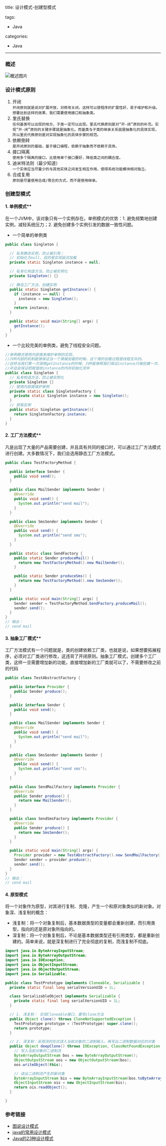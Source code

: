 title: 设计模式-创建型模式

tags:
  - Java

categories:
  - Java

---
### 概述
![概述图片](https://image-static.segmentfault.com/265/497/2654976967-5ad605a966706_articlex)
### 设计模式原则
1. 开闭   
`开闭原则就是说对扩展开放，对修改关闭，这样可以使程序的扩展性好，易于维护和升级。想要达到这样的效果，我们需要使用接口和抽象类。`
2. 里氏替换   
`任何基类可以出现的地方，子类一定可以出现。里氏代换原则是对“开-闭”原则的补充。实现“开-闭”原则的关键步骤就是抽象化。而基类与子类的继承关系就是抽象化的具体实现，所以里氏代换原则是对实现抽象化的具体步骤的规范。`
3. 依赖倒转   
`是开闭原则的基础，基于接口编程，依赖于抽象而不依赖于具体。`
3. 接口隔离   
`使用多个隔离的接口，比使用单个接口要好，降低类之间的耦合度。`
4. 迪米特法则（最少知道）  
`一个实体应当尽量少的与其他实体之间发生相互作用，使得系统功能模块相对独立。`
5. 合成复用   
`原则是尽量使用合成/聚合的方式，而不是使用继承。`

### 创建型模式
#### 1. 单例模式\*\*
在一个JVM中，该对象只有一个实例存在。单例模式的优势：1. 避免频繁地创建实例，减轻系统压力；2. 避免创建多个实例引发的数据一致性问题。
- 一个简单的单例类

```java
public class Singleton {

  // 私有静态实例，防止被引用；
  // 初始化为null，目的是实现延迟加载
  private static Singleton instance = null;

  // 私有化构造方法，防止被实例化
  private Singleton() {}

  // 静态工厂方法，创建实例
  public static Singleton getInstance() {
    if (instance == null) {
      instance = new Singleton();
    }
    return instance;
  }

  public static void main(String[] args) {
    getInstance();
  }
}
```
- 一个比较完美的单例类，避免了线程安全问题。

```java
//单例模式使用内部类来维护单例的实现，
//JVM内部的机制能够保证当一个类被加载的时候，这个类的加载过程是线程互斥的。
//这样当我们第一次调用getInstance的时候，JVM能够帮我们保证instance只被创建一次，
//并且会保证把赋值给instance的内存初始化完毕
public class Singleton {
  // 私有构造方法，防止被实例化
  private Singleton {}
  // 使用内部类维护单例
  private static class SingletonFactory {
    private static Singleton instance = new Singleton();
  }
  // 获取实例
  public static Singleton getInstance(){
    return SingletonFactory.instance;
  }
}
```
#### 2. 工厂方法模式\*\*
凡是出现了大量的产品需要创建，并且具有共同的接口时，可以通过工厂方法模式进行创建。大多数情况下，我们会选用静态工厂方法模式。

```java
public class TestFactoryMethod {

  public interface Sender {
    public void send();
  }

  public class MailSender implements Sender {
    @Override
    public void send() {
      System.out.println("send mail");
    }
  }

  public class SmsSender implements Sender {
    @Override
    public void send() {
      System.out.println("send sms");
    }
  }

  public static class SendFactory {
    public static Sender produceMail() {
      return new TestFactoryMethod().new MailSender();
    }

    public static Sender produceSms() {
      return new TestFactoryMethod().new SmsSender();
    }
  }

  public static void main(String[] args) {
    Sender sender = TestFactoryMethod.SendFactory.produceMail();
    sender.send();
  }
}
// 输出：
// send mail
```
#### 3. 抽象工厂模式\*\*
工厂方法模式有一个问题就是，类的创建依赖工厂类，也就是说，如果想要拓展程序，必须对工厂类进行修改，这违背了开闭原则。抽象工厂模式，创建多个工厂类，这样一旦需要增加新的功能，直接增加新的工厂类就可以了，不需要修改之前的代码  

```java
public class TestAbstractFactory {

  public interface Provider {
    public Sender produce();
  }

  public interface Sender {
    public void send();
  }

  public class MailSender implements Sender {
    @Override
    public void send() {
      System.out.println("send mail");
    }
  }

  public class SmsSender implements Sender {
    @Override
    public void send() {
      System.out.println("send sms");
    }
  }

  public class SendMailFactory implements Provider {
    @Override
    public Sender produce() {
      return new MailSender();
    }
  }

  public class SendSmsFactory implements Provider {
    @Override
    public Sender produce() {
      return new SmsSender();
    }
  }

  public static void main(String[] args) {
    Provider provider = new TestAbstractFactory().new SendMailFactory();
    Sender sender = provider.produce();
    sender.send();
  }
}
// 输出：
// send mail
```

#### 4. 原型模式
将一个对象作为原型，对其进行复制、克隆，产生一个和原对象类似的新对象。对象深、浅复制的概念：
- 浅复制：将一个对象复制后，基本数据类型的变量都会重新创建，而引用类型，指向的还是原对象所指向的。
- 深复制：将一个对象复制后，不论是基本数据类型还有引用类型，都是重新创建的。简单来说，就是深复制进行了完全彻底的复制，而浅复制不彻底。

```java
import java.io.ByteArrayInputStream;
import java.io.ByteArrayOutputStream;
import java.io.IOException;
import java.io.ObjectInputStream;
import java.io.ObjectOutputStream;
import java.io.Serializable;

public class TestPrototype implements Cloneable, Serializable {
  private static final long serialVersionUID = 1L;

  class SerializableObject implements Serializable {
    private static final long serialVersionUID = 1L;
  }

  // 1. 浅复制： 实现Cloneable接口，重写clone方法
  public Object clone() throws CloneNotSupportedException {
    TestPrototype prototype = (TestPrototype) super.clone();
    return prototype;
  }

  // 2. 深复制：采用流的形式读入当前对象的二进制输入，再写出二进制数据对应的对象
  public Object deepClone() throws IOException, ClassNotFoundException {
    // 写入当前对象的二进制流
    ByteArrayOutputStream bos = new ByteArrayOutputStream();
    ObjectOutputStream oos = new ObjectOutputStream(bos);
    oos.writeObject(this);

    // 读出二进制流产生的新对象
    ByteArrayInputStream bis = new ByteArrayInputStream(bos.toByteArray());
    ObjectInputStream ois = new ObjectInputStream(bis);
    return ois.readObject();
  }

}
```

### 参考链接
  - [图说设计模式](http://design-patterns.readthedocs.org/zh_CN/latest/index.html)
  - [java的常用设计模式](https://segmentfault.com/a/1190000008074146)
  - [Java的23种设计模式](https://segmentfault.com/a/1190000014459721)
